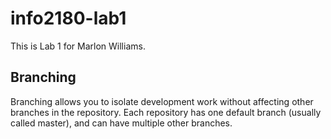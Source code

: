 # info2180-lab1

This is Lab 1 for Marlon Williams.

## Branching

Branching allows you to isolate development work without affecting other branches in the repository. Each repository has one default branch (usually called master), and can have multiple other branches.

